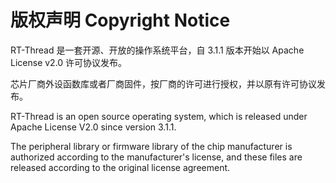 # 版权声明 Copyright Notice

RT-Thread 是一套开源、开放的操作系统平台，自 3.1.1 版本开始以 Apache License v2.0 许可协议发布。

芯片厂商外设函数库或者厂商固件，按厂商的许可进行授权，并以原有许可协议发布。

RT-Thread is an open source operating system, which is released under Apache License V2.0 since version 3.1.1.

The peripheral library or firmware library of the chip manufacturer is authorized according to the manufacturer's license, and these files are released according to the original license agreement.
